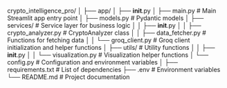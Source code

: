 crypto_intelligence_pro/
│
├── app/
│   ├── __init__.py
│   ├── main.py              # Main Streamlit app entry point
│   ├── models.py            # Pydantic models
│   ├── services/            # Service layer for business logic
│   │   ├── __init__.py
│   │   ├── crypto_analyzer.py  # CryptoAnalyzer class
│   │   ├── data_fetcher.py     # Functions for fetching data
│   │   └── groq_client.py      # Groq client initialization and helper functions
│   ├── utils/               # Utility functions
│   │   ├── __init__.py
│   │   └── visualization.py    # Visualization helper functions
│   └── config.py            # Configuration and environment variables
│
├── requirements.txt         # List of dependencies
├── .env                     # Environment variables
└── README.md                # Project documentation